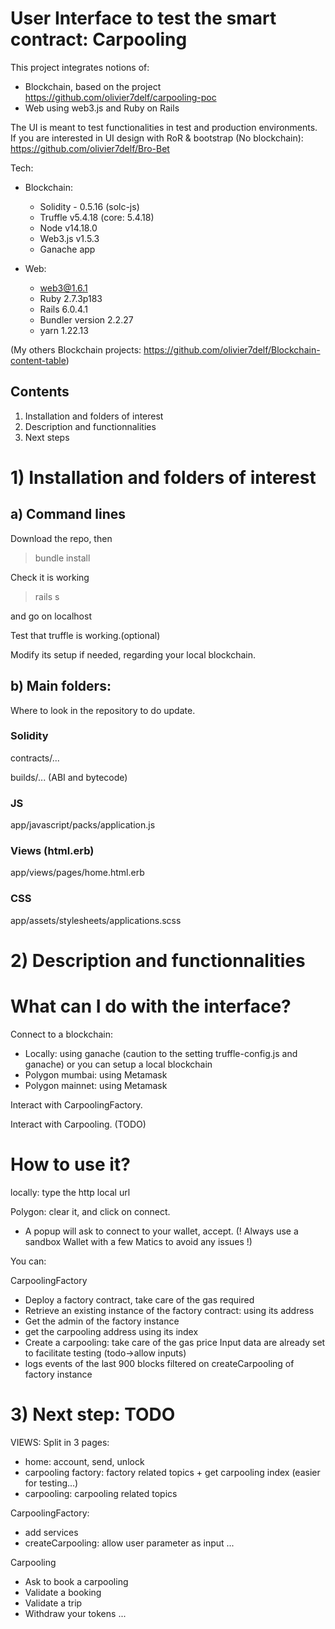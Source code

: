 # User Interface to test the smart contract: Carpooling

This project integrates notions of:
- Blockchain, based on the project  https://github.com/olivier7delf/carpooling-poc
- Web using web3.js and Ruby on Rails

The UI is meant to test functionalities in test and production environments.
If you are interested in UI design with RoR & bootstrap (No blockchain): https://github.com/olivier7delf/Bro-Bet

Tech:
- Blockchain:
  - Solidity - 0.5.16 (solc-js)
  - Truffle v5.4.18 (core: 5.4.18)
  - Node v14.18.0
  - Web3.js v1.5.3
  - Ganache app

- Web:
  - web3@1.6.1
  - Ruby 2.7.3p183
  - Rails 6.0.4.1
  - Bundler version 2.2.27
  - yarn 1.22.13

(My others Blockchain projects: https://github.com/olivier7delf/Blockchain-content-table)

## Contents
1. Installation and folders of interest
2. Description and functionnalities
3. Next steps


# 1) Installation and folders of interest

## a) Command lines
Download the repo, then
>bundle install

Check it is working
>rails s

and go on localhost

Test that truffle is working.(optional)

Modify its setup if needed, regarding your local blockchain.

## b) Main folders:

Where to look in the repository to do update.

### Solidity
contracts/...

builds/... (ABI and bytecode)

### JS
app/javascript/packs/application.js

### Views (html.erb)
app/views/pages/home.html.erb

### CSS
app/assets/stylesheets/applications.scss

# 2) Description and functionnalities

# What can I do with the interface?
Connect to a blockchain:
- Locally: using ganache (caution to the setting truffle-config.js and ganache)
          or you can setup a local blockchain
- Polygon mumbai: using Metamask
- Polygon mainnet: using Metamask

Interact with CarpoolingFactory.

Interact with Carpooling. (TODO)

# How to use it?
locally: type the http local url

Polygon: clear it, and click on connect.
- A popup will ask to connect to your wallet, accept. (! Always use a sandbox Wallet with a few Matics to avoid any issues !)

You can:

CarpoolingFactory
- Deploy a factory contract, take care of the gas required
- Retrieve an existing instance of the factory contract: using its address
- Get the admin of the factory instance
- get the carpooling address using its index
- Create a carpooling: take care of the gas price
  Input data are already set to facilitate testing (todo->allow inputs)
- logs events of the last 900 blocks filtered on createCarpooling of factory instance

# 3) Next step: TODO

VIEWS:
Split in 3 pages:
- home: account, send, unlock
- carpooling factory: factory related topics + get carpooling index (easier for testing...)
- carpooling: carpooling related topics

CarpoolingFactory: 
- add services
- createCarpooling: allow user parameter as input
...

Carpooling 
- Ask to book a carpooling
- Validate a booking
- Validate a trip
- Withdraw your tokens
...


